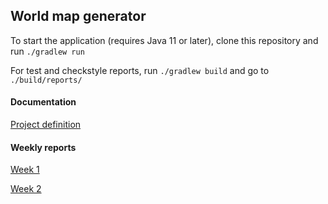 ## World map generator

To start the application (requires Java 11 or later), clone this repository and run `./gradlew run` 

For test and checkstyle reports, run `./gradlew build` and go to `./build/reports/` 

#### Documentation
[Project definition](/documentation/Definition.md)

#### Weekly reports
[Week 1](/documentation/Week1.md)

[Week 2](/documentation/Week2.md)